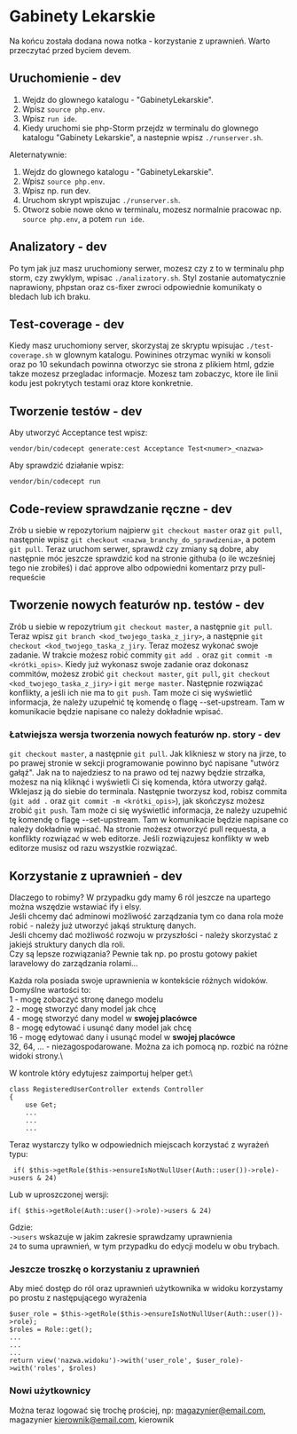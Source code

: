 # Gabinety Lekarskie

Na końcu została dodana nowa notka - korzystanie z uprawnień. Warto przeczytać przed byciem devem.

## Uruchomienie - dev

1. Wejdz do glownego katalogu - "GabinetyLekarskie".
2. Wpisz `source php.env`.
3. Wpisz `run ide`.
4. Kiedy uruchomi sie php-Storm przejdz w terminalu do glownego katalogu "Gabinety Lekarskie", a nastepnie wpisz `./runserver.sh`.

Aleternatywnie:
1. Wejdz do glownego katalogu - "GabinetyLekarskie".
2. Wpisz `source php.env`.
3. Wpisz np. run dev.
4. Uruchom skrypt wpiszujac `./runserver.sh`.
5. Otworz sobie nowe okno w terminalu, mozesz normalnie pracowac np. `source php.env`, a potem `run ide`.

## Analizatory - dev
Po tym jak juz masz uruchomiony serwer, mozesz czy z to w terminalu php storm, czy zwyklym, wpisac `./analizatory.sh`. Styl zostanie automatycznie naprawiony, phpstan oraz cs-fixer zwroci odpowiednie komunikaty o bledach lub ich braku.

## Test-coverage - dev
Kiedy masz uruchomiony server, skorzystaj ze skryptu wpisujac `./test-coverage.sh` w glownym katalogu. Powinines otrzymac wyniki w konsoli oraz po 10 sekundach powinna otworzyc sie strona z plikiem html, gdzie takze mozesz przegladac informacje. Mozesz tam zobaczyc, ktore ile linii kodu jest pokrytych testami oraz ktore konkretnie. 

## Tworzenie testów - dev

Aby utworzyć Acceptance test wpisz:
```
vendor/bin/codecept generate:cest Acceptance Test<numer>_<nazwa>
```

Aby sprawdzić działanie wpisz:
```
vendor/bin/codecept run
```

## Code-review sprawdzanie ręczne - dev

Zrób u siebie w repozytorium najpierw `git checkout master` oraz `git pull`, następnie wpisz `git checkout <nazwa_branchy_do_sprawdzenia>`, a potem `git pull`. Teraz uruchom serwer, sprawdź czy zmiany są dobre, aby następnie móc jeszcze sprawdzić kod na stronie githuba (o ile wcześniej tego nie zrobiłeś) i dać approve albo odpowiedni komentarz przy pull-requeście

## Tworzenie nowych featurów np. testów - dev

Zrób u siebie w repozytrium `git checkout master`, a następnie `git pull`. Teraz wpisz `git branch <kod_twojego_taska_z_jiry>`, a następnie `git checkout <kod_twojego_taska_z_jiry`. Teraz możesz wykonać swoje zadanie. W trakcie możesz robić commity `git add .` oraz `git commit -m <krótki_opis>`. Kiedy już wykonasz swoje zadanie oraz dokonasz commitów, możesz zrobić `git checkout master`, `git pull`, `git checkout  <kod_twojego_taska_z_jiry>` i `git merge master`. Następnie rozwiązać konflikty, a jeśli ich nie ma to `git push`. Tam może ci się wyświetlić informacja, że należy uzupełnić tę komendę o flagę --set-upstream. Tam w komunikacie będzie napisane co należy dokładnie wpisać.

### Łatwiejsza wersja tworzenia nowych featurów np. story - dev
`git checkout master`, a następnie `git pull`. Jak klikniesz w story na jirze, to po prawej stronie w sekcji programowanie powinno być napisane "utwórz gałąź". Jak na to najedziesz to na prawo od tej nazwy będzie strzałka, możesz na nią kliknąć i wyświetli Ci się komenda, która utworzy gałąź. Wklejasz ją do siebie do terminala. Następnie tworzysz kod, robisz commita (`git add .` oraz `git commit -m <krótki_opis>`), jak skończysz możesz zrobić `git push`. Tam może ci się wyświetlić informacja, że należy uzupełnić tę komendę o flagę --set-upstream. Tam w komunikacie będzie napisane co należy dokładnie wpisać. Na stronie możesz otworzyć pull requesta, a konflikty rozwiązać w web editorze. Jeśli rozwiązujesz konflikty w web editorze musisz od razu wszystkie rozwiązać.

## Korzystanie z uprawnień - dev
Dlaczego to robimy? W przypadku gdy mamy 6 ról jeszcze na upartego można wszędzie wstawiać ify i elsy.\
Jeśli chcemy dać adminowi możliwość zarządzania tym co dana rola może robić - należy już utworzyć jakąś strukturę danych.\
Jeśli chcemy dać możliwość rozwoju w przyszłości - należy skorzystać z jakiejś struktury danych dla roli.\
Czy są lepsze rozwiązania? Pewnie tak np. po prostu gotowy pakiet laravelowy do zarządzania rolami...

Każda rola posiada swoje uprawnienia w kontekście różnych widoków. Domyślne wartości to:\
1 - mogę zobaczyć stronę danego modelu\
2 - mogę stworzyć dany model jak chcę\
4 - mogę stworzyć dany model w **swojej placówce**\
8 - mogę edytować i usunąć dany model jak chcę\
16 - mogę edytować dany i usunąć model w **swojej placówce**\
32, 64, ... - niezagospodarowane. Można za ich pomocą np. rozbić na różne widoki strony.\

W kontrole który edytujesz zaimportuj helper get:\
```
class RegisteredUserController extends Controller
{
    use Get;
    ...
    ...
    ...
```

Teraz wystarczy tylko w odpowiednich miejscach korzystać z wyrażeń typu:
```
 if( $this->getRole($this->ensureIsNotNullUser(Auth::user())->role)->users & 24)
 ```
 Lub w uproszczonej wersji:
 ```
if( $this->getRole(Auth::user()->role)->users & 24)
```
Gdzie:\
`->users` wskazuje w jakim zakresie sprawdzamy uprawnienia\
`24` to suma uprawnień, w tym przypadku do edycji modelu w obu trybach.

### Jeszcze troszkę o korzystaniu z uprawnień
Aby mieć dostęp do ról oraz uprawnień użytkownika w widoku korzystamy po prostu z następującego wyrażenia
```
$user_role = $this->getRole($this->ensureIsNotNullUser(Auth::user())->role);
$roles = Role::get();
...
...
...
return view('nazwa.widoku')->with('user_role', $user_role)->with('roles', $roles)
```

### Nowi użytkownicy
Można teraz logować się trochę prościej, np:
magazynier@email.com, magazynier
kierownik@email.com, kierownik
